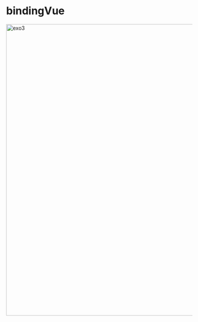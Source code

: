 # bindingVue

<img width="788" alt="exo3" src="https://github.com/Camille-Durand/CoursVue/assets/75265358/dbc462b5-b114-44e3-80d6-d34f716f90f9">
